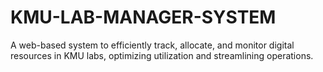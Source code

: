 # KMU-LAB-MANAGER-SYSTEM
A web-based system to efficiently track, allocate, and monitor digital resources in KMU labs, optimizing utilization and streamlining operations.
